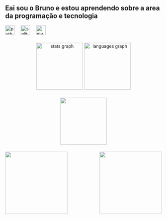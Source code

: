 <h2 align="left">Eai sou o Bruno e estou aprendendo sobre a area da programação e tecnologia</h2>

<div align="left">
  <img src="https://cdn.jsdelivr.net/gh/devicons/devicon/icons/python/python-original.svg" height="30" alt="python logo"  />
  <img width="12" />
  <img src="https://cdn.jsdelivr.net/gh/devicons/devicon/icons/sqlite/sqlite-original.svg" height="30" alt="sqlite logo"  />
  <img width="12" />
  <img src="https://cdn.jsdelivr.net/gh/devicons/devicon/icons/mysql/mysql-original.svg" height="30" alt="mysql logo"  />
</div>

###

<div align="center">
  <img src="https://github-readme-stats.vercel.app/api?username=brunolourencosilva&hide_title=false&hide_rank=false&show_icons=true&include_all_commits=true&count_private=true&disable_animations=false&theme=dracula&locale=en&hide_border=false&order=1" height="150" alt="stats graph"  />
  <img src="https://github-readme-stats.vercel.app/api/top-langs?username=brunolourencosilva&locale=en&hide_title=false&layout=compact&card_width=320&langs_count=5&theme=dracula&hide_border=false&order=2" height="150" alt="languages graph"  />
</div>

###

<div align="center">
  <img height="150" src="https://lh7-rt.googleusercontent.com/docsz/AD_4nXeySAKLGUcOHfTQ0gs6-TwIBVqTyt2szoI2TTYUeExvn5nggOhSjnRPN9oncBTceXYL5-FM_OA3fVDglLGIYLschIrfQdk8Kn5RgPklW--Cfx6y72Nl_g50vwIoaBjqnKsJUD9XCsqTlIabVKuOiwggcfea?key=oM7GHw6QArn-AMCv-N0uUQ"  />
</div>

###

<img align="left" height="200" src="https://media.tenor.com/8IuRFRJPqJMAAAAM/scout-tf2.gif"  />

###

<img align="right" height="200" src="https://media.tenor.com/zTq0VUy7FngAAAAM/frank-west-dead-rising.gif"  />

###
